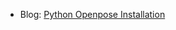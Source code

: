 

  * Blog: [Python Openpose Installation](https://medium.com/innovation-incubator/python-openpose-installation-3fd3a58d4887)
